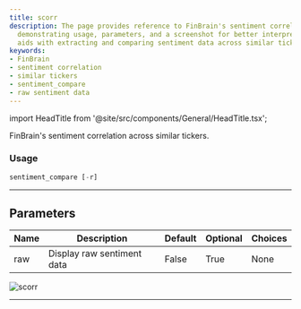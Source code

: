 ```yaml
---
title: scorr
description: The page provides reference to FinBrain's sentiment correlation tool,
  demonstrating usage, parameters, and a screenshot for better interpretation. It
  aids with extracting and comparing sentiment data across similar tickers.
keywords:
- FinBrain
- sentiment correlation
- similar tickers
- sentiment_compare
- raw sentiment data
---
```


import HeadTitle from '@site/src/components/General/HeadTitle.tsx';

<HeadTitle title="scorr - Ca - Stocks - Reference | OpenBB Terminal Docs" />

FinBrain's sentiment correlation across similar tickers.

### Usage

```python
sentiment_compare [-r]
```

---

## Parameters

| Name | Description | Default | Optional | Choices |
| ---- | ----------- | ------- | -------- | ------- |
| raw | Display raw sentiment data | False | True | None |

![scorr](https://user-images.githubusercontent.com/46355364/154073958-a2d7afd1-2406-46a6-8dc2-fdfd8b8605a4.png)

---
